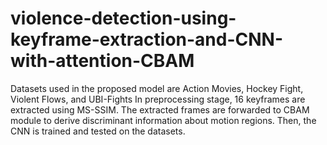 # violence-detection-using-keyframe-extraction-and-CNN-with-attention-CBAM
Datasets used in the proposed model are Action Movies, Hockey Fight, Violent Flows, and UBI-Fights
In preprocessing stage, 16 keyframes are extracted using MS-SSIM.
The extracted frames are forwarded to CBAM module to derive discriminant information about motion regions.
Then, the CNN is trained and tested on the datasets.
